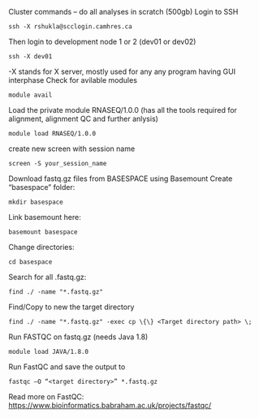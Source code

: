 Cluster commands – do all analyses in scratch (500gb)
Login to SSH
```Tsch
ssh -X rshukla@scclogin.camhres.ca
```
Then login to development node 1 or 2 (dev01 or dev02)
```Tsch
ssh -X dev01
```
-X stands for X server, mostly used for any any program having GUI interphase
Check for avilable modules
```Tsch
module avail
```
Load the private module RNASEQ/1.0.0 (has all the tools required for alignment, alignment QC and further anlysis)
```Tsch
module load RNASEQ/1.0.0
```
create new screen with session name
```Tsch
screen -S your_session_name
```
Download fastq.gz files from BASESPACE using Basemount
Create “basespace” folder: 

```Tsch
mkdir basespace
```
Link basemount here: 
```Tsch
basemount basespace
```
Change directories:
```Tsch
cd basespace
```
Search for all .fastq.gz:
```Tsch
find ./ -name "*.fastq.gz" 
```
Find/Copy to new the target directory
```Tsch
find ./ -name "*.fastq.gz" -exec cp \{\} <Target directory path> \;
```
Run FASTQC on fastq.gz (needs Java 1.8) 
```Tsch
module load JAVA/1.8.0
```
Run FastQC and save the output to <target directory>
```Tsch
fastqc –O “<target directory>” *.fastq.gz
```
Read more on FastQC: https://www.bioinformatics.babraham.ac.uk/projects/fastqc/





